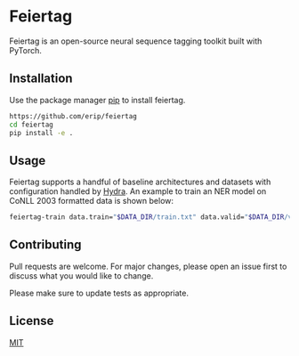# Feiertag

Feiertag is an open-source neural sequence tagging toolkit built with PyTorch.

## Installation

Use the package manager [pip](https://pip.pypa.io/en/stable/) to install feiertag.

```bash
https://github.com/erip/feiertag
cd feiertag
pip install -e .
```

## Usage

Feiertag supports a handful of baseline architectures and datasets with configuration handled by [Hydra](http://hydra.cc/). An example to train an NER model on CoNLL 2003 formatted data is shown below:

```sh
feiertag-train data.train="$DATA_DIR/train.txt" data.valid="$DATA_DIR/valid.txt" data_format=conll2003 trainer.max_epochs=25 embedding.path="$EMBEDDING_DIR/glove.6B.50d.txt" model=bilstm_crf data.loader.batch_size=128 embedding.freeze=false
```

## Contributing
Pull requests are welcome. For major changes, please open an issue first to discuss what you would like to change.

Please make sure to update tests as appropriate.

## License
[MIT](https://choosealicense.com/licenses/mit/)

